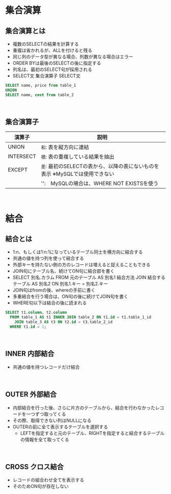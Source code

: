 # 集合演算
## 集合演算とは
- 複数のSELECTの結果を計算する
- 重複は省かれるが、ALLを付けると残る
- 同じ列のデータ型が異なる場合、列数が異なる場合はエラー
- ORDER BYは最後のSELECTの後に指定する
- 列名は、最初のSELECT句が採用される
- SELECT文 集合演算子 SELECT文
```sql
SELECT name, price from table_1
UNION
SELECT name, cost from table_2
```
<br>

## 集合演算子
|演算子|説明|
| ---- |---- |
| UNION | `和`: 表を縦方向に連結 |
| INTERSECT | `積`: 表の重複している結果を抽出 |
| EXCEPT | `差`: 最初のSELECTの表から、以降の表にないものを表示 ※MySQLでは使用できない |
|  | '':　MySQLの場合は、WHERE NOT EXISTSを使う |

<br>


# 結合
## 結合とは
- 1:n、もしくは1:n:1になっているテーブル同士を横方向に結合する
- 共通の値を持つ列を使って結合する
- 外部キーを持たない側の方のレコードは増えると捉えることもできる
- JOIN句にテーブル名、続けてON句に結合部を書く
- SELECT 別名.カラム FROM 元のテーブル AS 別名1 結合方法 JOIN 結合するテーブル AS 別名2 ON 別名1.キー = 別名2.キー
- JOIN句はfromの後、whereの手前に書く
- 多重結合を行う場合は、ON句の後に続けてJOIN句を書く
- WHERE句以下は結合の後に読まれる
```sql
SELECT t1.column, t2.column
  FROM table_1 AS t1 INNER JOIN table_2 ON t1.id = t1.table_1_id
    JOIN table_3 AS t3 ON t2.id = t3.table_2_id
  WHERE t1.id = 1;
```

<br>

## INNER 内部結合
- 共通の値を持つレコードだけ結合

<br>

## OUTER 外部結合
- 内部結合を行った後、さらに片方のテーブルから、結合を行わなかったレコードを一つずつ取ってくる
- その際、取得できない列はNULLになる
- OUTERの前に全て表示するテーブルを選択する
  - LEFTを指定すると元のテーブル、RIGHTを指定すると結合するテーブルの情報を全て取ってくる

<br>

## CROSS クロス結合
- レコードの組合わせ全てを表示する
- そのためON句が存在しない
